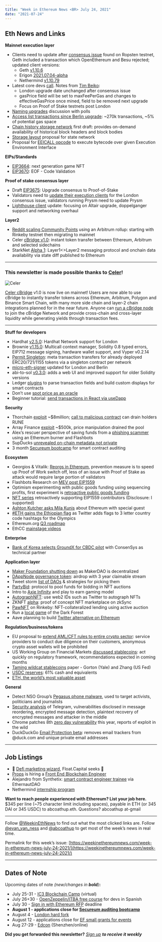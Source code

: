 ```yaml
---
title: "Week in Ethereum News <BR> July 24, 2021"
date: "2021-07-24"
---
```


## **Eth News and Links**

**Mainnet execution layer**

- Clients need to update after [consensus issue](https://github.com/ethereum/eth1.0-specs/blob/master/network-upgrades/retrospectives/london.md) found on Ropsten testnet, Geth included a transaction which OpenEthereum and Besu rejected; updated client versions:
    - Geth [v1.10.6](https://github.com/ethereum/go-ethereum/releases/tag/v1.10.6)
    - Erigon [2021.07.04-alpha](https://github.com/ledgerwatch/erigon/releases/tag/v2021.07.04)
    - Nethermind [v1.10.79](https://github.com/NethermindEth/nethermind/releases/tag/1.10.79)
- Latest core devs [call](https://www.youtube.com/watch?v=tjvviOLy0hw&t=419s). Notes from [Tim Beiko](https://twitter.com/TimBeiko/status/1418618923172261892):
    - London upgrade date unchanged after consensus issue
    - gasPrice field will be set to maxFeePerGas and changes to effectiveGasPrice once mined, field to be removed next upgrade
    - Focus on Proof of Stake testnets post London
- [Naming upgrades](https://ethereum-magicians.org/t/ethereum-roadmapping-improvements/6653/12) discussion with polls
- [Access list transactions since Berlin upgrade](https://gist.github.com/perama-v/b9b8c5595f4ce9e3651b816da32d6841): ~270k transactions, ~5% of potential gas space
- [Chain history storage network](https://hackmd.io/ctTNH9xsSu2ci9DeGidUsQ?view) first draft: provides on-demand availability of historical block headers and block bodies
- [Storage layout](https://notes.ethereum.org/h58LZcqqRRuarxx4etOnGQ) proposal for state network
- Proposal for [EEICALL opcode](https://ethresear.ch/t/eeicall-opcode-to-execute-bytecode-over-given-eei/10161) to execute bytecode over given Execution Environment Interface

**EIPs/Standards**

- [EIP3664](https://github.com/ethereum/EIPs/pull/3664): next generation game NFT
- [EIP3670](https://eips.ethereum.org/EIPS/eip-3670): EOF - Code Validation

**Proof of stake consensus layer**

- Draft [EIP3675](https://github.com/ethereum/EIPs/pull/3675): Upgrade consensus to Proof-of-Stake
- Validators need to [update their execution clients](https://twitter.com/rauljordaneth/status/1418441045331808258) for the London consensus issue, validators running Prysm need to update Prysm
- [Lighthouse client](https://lighthouse.sigmaprime.io/update-37.html) update: focusing on Altair upgrade, doppelganger support and networking overhaul

**Layer2**

- [Reddit scaling Community Points](https://www.reddit.com/r/ethereum/comments/opi5rg/scaling_reddits_community_points_with_arbitrum/) using an Arbitrum rollup: starting with Rinkeby testnet then migrating to mainnet
- Celer [cBridge v1.0](https://blog.celer.network/2021/07/22/celer-cbridge-launches-seamlessly-bridging-cross-chain-and-cross-layer-liquidity-2/): instant token transfer between Ethereum, Arbitrum and selected sidechains
- StarkNet [Alpha 1](https://medium.com/starkware/starknet-alpha-1-90c3348cca4f): Layer1<>Layer2 messaging protocol and onchain data availability via state diff published to Ethereum

* * *

### **This newsletter is made possible thanks to [Celer](https://www.celer.network/)!**

![Celer](https://weekinethereumnews.com/wp-content/uploads/2020/11/Screenshot-from-2020-11-22-15-36-32.png)

[Celer cBridge](http://cbridge.celer.network/) v1.0 is now live on mainnet! Users are now able to use cBridge to instantly transfer tokens across Ethereum, Arbitrum, Polygon and Binance Smart Chain, with many more side chain and layer-2 chain integrations planned for in the near future. Anyone can [run a cBridge node](https://github.com/celer-network/cbridge-node) to join the cBridge Network and provide cross-chain and cross-layer liquidity while generating yields through transaction fees.

* * *

**Stuff for developers**

- Hardhat [v2.5.0](https://github.com/nomiclabs/hardhat/releases/tag/hardhat-core-v2.5.0): Hardhat Network support for London
- Brownie [v1.15.0](https://github.com/eth-brownie/brownie/releases/tag/v1.15.0): Multicall context manager, Solidity 0.8 typed errors, EIP712 message signing, hardware wallet support, and Vyper v0.2.14
- [Permit Singleton](https://github.com/amxx/permit): meta transaction transfers for already deployed ERC20/721/1155 tokens via a singleton contract per network
- [micro-eth-signer](https://github.com/paulmillr/micro-eth-signer) updated for London and Berlin
- abi-to-sol [v0.3.0](https://github.com/gnidan/abi-to-sol/releases/tag/v0.3.0): adds a web UI and improved support for older Solidity versions
- Ledger [plugins](https://blog.ledger.com/ethereum-plugins/) to parse transaction fields and build custom displays for smart contracts
- Don’t use [spot price as an oracle](https://shouldiusespotpriceasmyoracle.com/)
- Beginner tutorial: [send transactions in React via useDapp](https://dev.to/jacobedawson/send-react-web3-dapp-transactions-via-metamask-2b8n)

**Security**

- Thorchain [exploit](https://twitter.com/THORChain/status/1418360743523618825) ~$8million; [call to malicious contract](https://twitter.com/bantg/status/1418586485725532165) can drain holders RUNE
- Array Finance [exploit](https://blocksecteam.medium.com/the-analysis-of-the-array-finance-security-incident-bcab555326c1) ~$500k, price manipulation drained the pool
- Alex’s rescuer perspective of saving funds from a [phishing scammer](https://amanusk.medium.com/frontrunning-a-scammer-95f34dd33cf8) using an Ethereum burner and Flashbots
- SupDucks [unrevealed on-chain metadata not private](https://medium.com/@hype-eth/how-we-bought-an-nft-before-reveal-for-an-18-eth-profit-e684c1cbfda9)
- 3 month [Secureum bootcamp](https://hackmd.io/@secureum/bootcamp-epoch0-announcement) for smart contract auditing

**Ecosystem**

- Georgios & Vitalik: [Reorgs in Ethereum](https://www.paradigm.xyz/2021/07/ethereum-reorgs-after-the-merge/), prevention measure is to speed up Proof of Work switch off, less of an issue with Proof of Stake as attack would require large portion of validators
- Flashbots Research on [MEV post EIP1559](https://hackmd.io/@flashbots/MEV-1559)
- Optimism experimenting with public goods funding using sequencing profits, first experiment is [retroactive public goods funding](https://medium.com/ethereum-optimism/retroactive-public-goods-funding-33c9b7d00f0c)
- [NFT series](https://stateful.mirror.xyz/rsUhYxXARr7j2iDjqJeelY7nc6CN_Y-MilVDP1S5voA) retroactively supporting EIP1559 contributors (Disclosure: I supported)
- [Ashton Kutcher asks Mila Kunis](https://twitter.com/aplusk/status/1417959228157878273) about Ethereum with special guest
- [#ETH gains the Ethiopian flag](https://twitter.com/Olympics/status/1418356081131130885) as Twitter adds flags to 3 letter country code hashtags for the Olympics
- Ethereum.org [Q3 roadmap](https://github.com/ethereum/ethereum-org-website/issues/3446)
- EthCC [mainstage videos](https://www.youtube.com/playlist?list=PLhM7rBgpVV-K3Dko5_PUhwy0DnwzR1lgN)

**Enterprise**

- [Bank of Korea selects GroundX for CBDC pilot](https://consensys.net/blog/press-release/groundx-partners-with-consensys-wins-bank-of-korea-central-bank-digital-currency-project/) with ConsenSys as technical partner

**Application layer**

- [Maker Foundation shutting down](https://blog.makerdao.com/makerdao-has-come-full-circle/) as MakerDAO is decentralized
- [DAppNode governance token](https://medium.com/dappnode/welcome-to-the-node-economy-3c6ea2ffa043): airdrop with 3 year claimable stream
- Tweet storm [list of DAOs](https://twitter.com/shegenerates/status/1417482201294311438) & strategies for picking them
- [PartyBid](https://github.com/PartyDAO/partybid): protocol to pool funds for bidding in NFT auctions
- Intro to [Axie Infinity](https://notboring.mirror.xyz/rPk2Ozej8JHZZ_qayaekCfc1OUUHkmzLtZF3axlfmok) and play to earn gaming model
- [AutographNFT](https://medium.com/alphawallet/how-autographnft-is-bringing-authenticity-to-nfts-aa711c86297e): use web2 IDs such as Twitter to autograph NFTs
- ZKNFT [alpha](https://blog.0xmons.xyz/83014466310): proof of concept NFT marketplace on zkSync
- [PawNFT](https://github.com/anish-agnihotri/PawNFT) on Rinkeby: NFT-collateralized lending using active auction
- Run a [local game](https://github.com/projectsophon/darkforest-local) of the Dark Forest
- Aave planning to build [Twitter alternative on Ethereum](https://decrypt.co/76278/defi-project-aave-to-release-ethereum-based-twitter-alternative-this-year)

**Regulation/business/tokens**

- EU proposal to [extend AML/CFT rules to entire crypto sector](https://ec.europa.eu/commission/presscorner/detail/en/ip_21_3690): service providers to conduct due diligence on their customers, anonymous crypto asset wallets will be prohibited
- US Working Group on Financial Markets [discussed stablecoins](https://home.treasury.gov/news/press-releases/jy0281): act quickly on regulatory framework, recommendations expected in coming months
- [Taming wildcat stablecoins](https://papers.ssrn.com/sol3/papers.cfm?abstract_id=3888752) paper - Gorton (Yale) and Zhang (US Fed)
- [USDC reserves](https://www.centre.io/hubfs/pdfs/attestation/Grant-Thorton_circle_usdc_reserves_07162021.pdf): 61% cash and equivalents
- [ETH, the world’s most valuable asset](https://static1.squarespace.com/static/5acc19529772aea736648f44/t/60f8320f0a353f345fc42d17/1626878483121/ETH%2C+The+World%27s+Most+Valuable+Asset.pdf)

**General**

- Detect NSO Group’s [Pegasus phone malware](https://www.amnesty.org/en/latest/research/2021/07/forensic-methodology-report-how-to-catch-nso-groups-pegasus/), used to target activists, politicians and journalists
- [Security analysis](https://mtpsym.github.io/) of Telegram, vulnerabilities disclosed in message reordering, encrypted message detection, plaintext recovery of encrypted messages and attacker in the middle
- Chrome patches 8th [zero day vulnerability](https://www.bleepingcomputer.com/news/security/google-patches-8th-chrome-zero-day-exploited-in-the-wild-this-year/) this year, reports of exploit in the wild
- DuckDuckGo [Email Protection beta](https://www.spreadprivacy.com/introducing-email-protection-beta/): removes email trackers from @duck.com and unique private email addresses

* * *

## **Job Listings**

- 🧙 [Defi marketing wizard](https://docs.float.capital/docs/marketing-lead?enl), Float.Capital seeks 🧙
- [Props](https://www.props.xyz/) is hiring a [Front End Blockchain Engineer](https://jobs.gohire.io/props-0ds2x7xe/front-end-blockchain-engineer-40634/)
- Alejandro from Synthetix: [smart contract engineer trainee](https://forum.ethernautdao.io/t/alejandro-from-synthetix-is-looking-for-a-smart-contract-engineer-trainee/22) via EthernautDAO
- Nethermind [internship program](https://www.notion.so/Nethermind-Internship-Program-4eb494969aa24afa9181223e958522d1)

**Want to reach people experienced with Ethereum? List your job here.** $345 per line (~75 character limit including spaces), payable in ETH (or 345 DAI or 345 USDC) to abcoathup.eth. Questions? abcoathup at-gmail

* * *

Follow [@WeekinEthNews](https://twitter.com/WeekInEthNews) to find out what the most clicked links are. Follow [@evan\_van\_ness](https://twitter.com/evan_van_ness) and [@abcoathup](https://twitter.com/abcoathup) to get most of the week’s news in real time.

Permalink for this week’s issue: [https://weekinethereumnews.com/week-in-ethereum-news-july-24-2021/](https://weekinethereumnews.com/week-in-ethereum-news-july-24-2021/)

* * *

## **Dates of Note**

Upcoming dates of note _(new/changes in **bold**)_**:**

- July 25-31 - [IC3 Blockchain Camp](https://www.initc3.org/events/2021-07-25-ic3-blockchain-summer-camp) (virtual)
- July 26+30 - [OpenZeppelin/ITBA free course](https://twitter.com/marquitos_eth/status/1411868494115786752) for devs in Spanish
- July 30 - [Sign in with Ethereum RFP](https://notes.ethereum.org/@djrtwo/sign-in-with-ethereum-RFP) deadline
- **August 1 - applications close for [Secureum auditing bootcamp](https://hackmd.io/@secureum/bootcamp-epoch0-announcement)**
- August 4 - [London hard fork](https://blog.ethereum.org/2021/07/15/london-mainnet-announcement/)
- August 12 - applications close for [EF small grants for events](https://esp.ethereum.foundation/en/devcon-grants/)
- Aug 27-29 - [Edcon](https://www.edcon.io/) (Shenzhen/online)

**Did you get forwarded this newsletter?** _[Sign up](https://weekinethereum.substack.com/subscribe#about) **to receive it weekly**_
